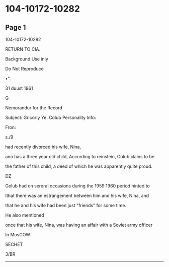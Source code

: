 # 104-10172-10282

## Page 1

104-10172-10282

RETURN TO CIA.

Background Use inly

Do Not Reproduce

•".

31 duust 1961

G

Nemorandur for the Record

Subject: Gricorly Ye. Colub Personality Info:

Fron:

s./9

had recently divorced his wife, Nina,

ano has a three year old child, According to reinstein, Colub clains to be

the father of this child, a deed of which he was apparently quite proud.

DZ

Golub had on sereral occasions during the 1959 1960 period hinted to

Ithat there was an estrangement between him and his wife, Nina, and

that he and his wife had been just "friends" for some time.

He also mentioned

once that his wife, Nina, was having an affair with a Soviet army officer

In MosCOW.

SECHET

3/BR

---

